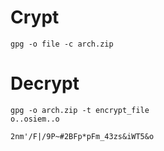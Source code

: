# Crypt
    gpg -o file -c arch.zip
# Decrypt
    gpg -o arch.zip -t encrypt_file
    o..osiem..o
```
2nm'/F|/9P~#2BFp*pFm_43zs&iWT5&o
```
